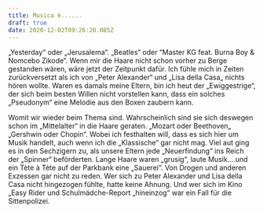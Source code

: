```yaml
---
title: Musica è......
draft: true
date: 2020-12-02T09:26:20.085Z
---
```

„Yesterday“ oder „Jerusalema“. „Beatles“ oder “Master KG feat. Burna Boy & Nomcebo Zikode“. Wenn mir die Haare nicht schon vorher zu Berge gestanden wären, wäre jetzt der Zeitpunkt dafür. Ich fühle mich in Zeiten zurückversetzt als ich von „Peter Alexander“ und „Lisa della Casa„ nichts hören wollte. Waren es damals meine Eltern, bin ich heut der „Ewiggestrige“, der sich beim besten Willen nicht vorstellen kann, dass ein solches „Pseudonym“ eine Melodie aus den Boxen zaubern kann. 

Womit wir wieder beim Thema sind. Wahrscheinlich sind sie sich deswegen schon im „Mittelalter“ in die Haare geraten. „Mozart oder Beethoven„ „Gershwin oder Chopin“. Wobei ich festhalten will, dass es sich hier um Musik handelt, auch wenn ich die „Klassische“ gar nicht mag. Viel aut ging es in den Sechzigern zu, als unsere Eltern jede „Neuerfindung“ ins Reich der „Spinner“ beförderten. Lange Haare waren „grusig“, laute Musik....und ein Tète à Tète auf der Parkbank eine „Sauerei“. Von Drogen und anderen Exzessen gar nicht zu reden. Wer sich zu Peter Alexander und Lisa della Casa nicht hingezogen fühlte, hatte keine Ahnung. Und wer sich im Kino „Easy Rider und Schulmädche-Report „hineinzog“ war ein Fall für die Sittenpolizei.